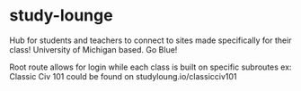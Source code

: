 # study-lounge
Hub for students and teachers to connect to sites made specifically for their class! University of Michigan based. Go Blue!

Root route allows for login while each class is built on specific subroutes
ex: Classic Civ 101 could be found on studyloung.io/classicciv101
